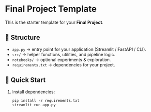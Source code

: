 # Final Project Template

This is the starter template for your **Final Project**.

## 📂 Structure
- `app.py` → entry point for your application (Streamlit / FastAPI / CLI).
- `src/` → helper functions, utilities, and pipeline logic.
- `notebooks/` → optional experiments & exploration.
- `requirements.txt` → dependencies for your project.

## 🚀 Quick Start
1. Install dependencies:
   ```
   pip install -r requirements.txt
   streamlit run app.py
   ```
